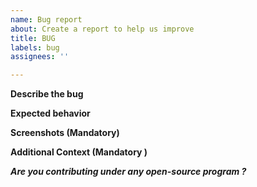 ```yaml
---
name: Bug report
about: Create a report to help us improve
title: BUG
labels: bug
assignees: ''

---
```


**Describe the bug**
<!-- A clear and concise description of what the bug is. -->



**Expected behavior**
<!-- A clear and concise description of what you expected to happen. -->

**Screenshots (Mandatory)**
<!-- If applicable, add screenshots to help explain your problem. -->


**Additional Context (Mandatory )**

***Are you contributing under any open-source program ?***
<!-- Mention it here-->
